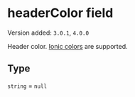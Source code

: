 # headerColor field

Version added: `3.0.1`, `4.0.0`

Header color. <a href="https://ionicframework.com/docs/theming/colors" target="_blank">Ionic colors</a> are supported.

## Type

`string` = `null`

